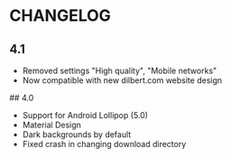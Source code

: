 # CHANGELOG

## 4.1

  - Removed settings "High quality", "Mobile networks"
  - Now compatible with new dilbert.com website design

## 4.0

  - Support for Android Lollipop (5.0)
  - Material Design
  - Dark backgrounds by default
  - Fixed crash in changing download directory
